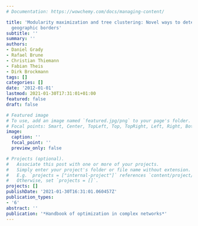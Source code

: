 ```yaml
---
# Documentation: https://wowchemy.com/docs/managing-content/

title: 'Modularity maximization and tree clustering: Novel ways to determine effective
  geographic borders'
subtitle: ''
summary: ''
authors:
- Daniel Grady
- Rafael Brune
- Christian Thiemann
- Fabian Theis
- Dirk Brockmann
tags: []
categories: []
date: '2012-01-01'
lastmod: 2021-01-30T17:31:01+01:00
featured: false
draft: false

# Featured image
# To use, add an image named `featured.jpg/png` to your page's folder.
# Focal points: Smart, Center, TopLeft, Top, TopRight, Left, Right, BottomLeft, Bottom, BottomRight.
image:
  caption: ''
  focal_point: ''
  preview_only: false

# Projects (optional).
#   Associate this post with one or more of your projects.
#   Simply enter your project's folder or file name without extension.
#   E.g. `projects = ["internal-project"]` references `content/project/deep-learning/index.md`.
#   Otherwise, set `projects = []`.
projects: []
publishDate: '2021-01-30T16:31:01.060457Z'
publication_types:
- '6'
abstract: ''
publication: '*Handbook of optimization in complex networks*'
---
```

